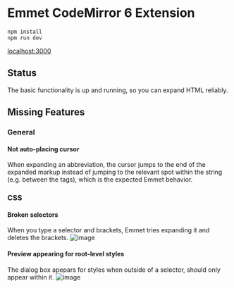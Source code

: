 # Emmet CodeMirror 6 Extension

```
npm install
npm run dev
```

[localhost:3000](http://localhost:3000)

## Status

The basic functionality is up and running, so you can expand HTML reliably.

## Missing Features

### General

#### Not auto-placing cursor 
When expanding an abbreviation, the cursor jumps to the end of the expanded markup instead of jumping to the relevant spot within the string (e.g. between the tags), which is the expected Emmet behavior.

### CSS

#### Broken selectors
When you type a selector and brackets, Emmet tries expanding it and deletes the brackets. 
![image](https://user-images.githubusercontent.com/39444813/119354352-49939800-bca4-11eb-8c64-ccdd8ce9009b.png)


#### Preview appearing for root-level styles
The dialog box apepars for styles when outside of a selector, should only appear within it. 
![image](https://user-images.githubusercontent.com/39444813/119354490-6d56de00-bca4-11eb-87c0-52e4f43d724d.png)
